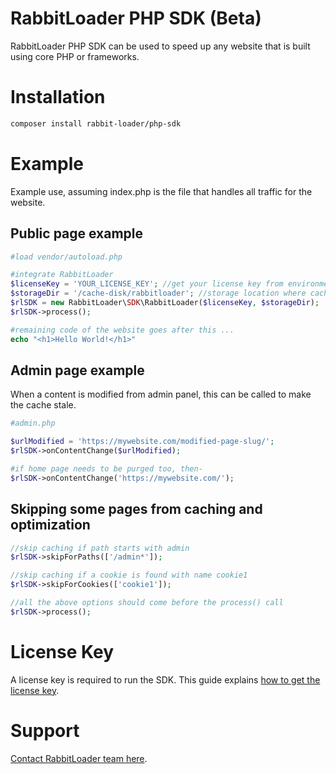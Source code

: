 # RabbitLoader PHP SDK (Beta)
RabbitLoader PHP SDK can be used to speed up any website that is built using core PHP or frameworks.

# Installation

```bash
composer install rabbit-loader/php-sdk
```

# Example

Example use, assuming index.php is the file that handles all traffic for the website.

## Public page example

```php
#load vendor/autoload.php

#integrate RabbitLoader
$licenseKey = 'YOUR_LICENSE_KEY'; //get your license key from environment variable
$storageDir = '/cache-disk/rabbitloader'; //storage location where cached files will be stored
$rlSDK = new RabbitLoader\SDK\RabbitLoader($licenseKey, $storageDir);
$rlSDK->process();

#remaining code of the website goes after this ...
echo "<h1>Hello World!</h1>"
```

## Admin page example

When a content is modified from admin panel, this can be called to make the cache stale.

```php
#admin.php

$urlModified = 'https://mywebsite.com/modified-page-slug/';
$rlSDK->onContentChange($urlModified);

#if home page needs to be purged too, then-
$rlSDK->onContentChange('https://mywebsite.com/');
```

## Skipping some pages from caching and optimization
```php
//skip caching if path starts with admin
$rlSDK->skipForPaths(['/admin*']);

//skip caching if a cookie is found with name cookie1 
$rlSDK->skipForCookies(['cookie1']);

//all the above options should come before the process() call
$rlSDK->process();
```


# License Key
A license key is required to run the SDK. This guide explains [how to get the license key](https://rabbitloader.com/kb/setting-up-rabbitloader-on-custom-php-website/).

# Support
[Contact RabbitLoader team here](https://rabbitloader.local/contact/).